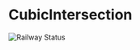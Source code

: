 # CubicIntersection

![Railway Status](https://railway.app/api/Torrat/projects/CubicIntersection/badge)
